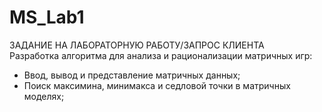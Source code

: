 # MS_Lab1
ЗАДАНИЕ НА ЛАБОРАТОРНУЮ РАБОТУ/ЗАПРОС КЛИЕНТА  
Разработка алгоритма для анализа и рационализации матричных игр:
- Ввод, вывод и представление матричных данных;
- Поиск максимина, минимакса и седловой точки в матричных моделях;
